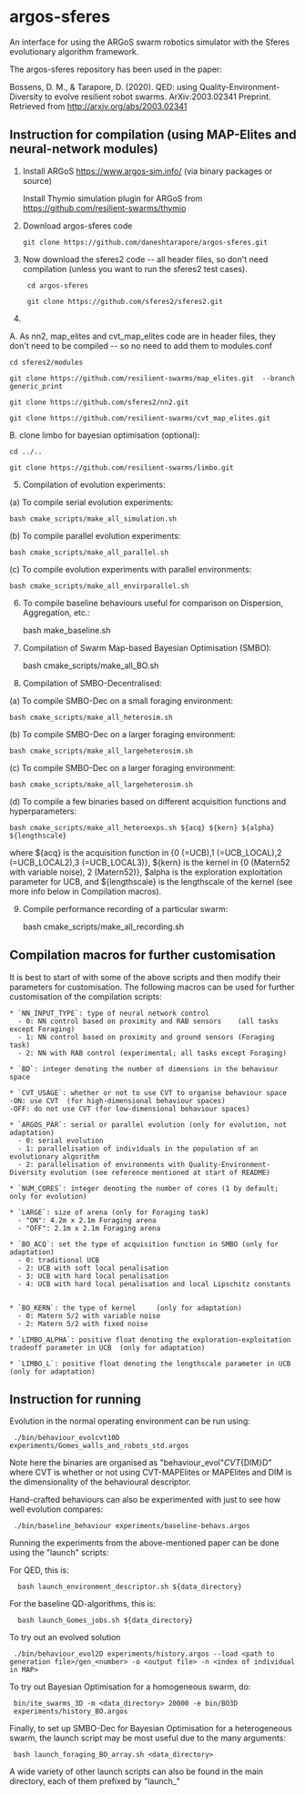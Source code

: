argos-sferes
=======

An interface for using the ARGoS swarm robotics simulator with the Sferes evolutionary algorithm framework.

The argos-sferes repository has been used in the paper:

Bossens, D. M., & Tarapore, D. (2020). QED: using Quality-Environment-Diversity to evolve resilient robot swarms. ArXiv:2003.02341 Preprint. Retrieved from http://arxiv.org/abs/2003.02341


Instruction for compilation (using MAP-Elites and neural-network modules)
-------------

1. Install ARGoS https://www.argos-sim.info/ (via binary packages or source)

   Install Thymio simulation plugin for ARGoS from https://github.com/resilient-swarms/thymio

2. Download argos-sferes code

       git clone https://github.com/daneshtarapore/argos-sferes.git


3. Now download the sferes2 code -- all header files, so don't need compilation (unless you want to run the sferes2 test cases).

        cd argos-sferes

        git clone https://github.com/sferes2/sferes2.git 


4. 
A. As nn2, map_elites and cvt_map_elites code are in header files, they don't need to be compiled -- so no need to add them to modules.conf

    cd sferes2/modules

    git clone https://github.com/resilient-swarms/map_elites.git  --branch generic_print

    git clone https://github.com/sferes2/nn2.git
    
    git clone https://github.com/resilient-swarms/cvt_map_elites.git 
   
B. clone limbo for bayesian optimisation (optional):

    cd ../..
    
    git clone https://github.com/resilient-swarms/limbo.git
    


5. Compilation of evolution experiments:

(a) To compile serial evolution experiments:

   
    bash cmake_scripts/make_all_simulation.sh
    

(b) To compile parallel evolution experiments:

    
    bash cmake_scripts/make_all_parallel.sh
    

(c) To compile evolution experiments with parallel environments:


    bash cmake_scripts/make_all_envirparallel.sh


6. To compile baseline behaviours useful for comparison on Dispersion, Aggregation, etc.:


    bash make_baseline.sh    

7. Compilation of Swarm Map-based Bayesian Optimisation (SMBO):


    bash cmake_scripts/make_all_BO.sh
    
    
8. Compilation of SMBO-Decentralised:

(a) To compile SMBO-Dec on a small foraging environment:

   
    bash cmake_scripts/make_all_heterosim.sh


(b) To compile SMBO-Dec on a larger foraging environment:

   
    bash cmake_scripts/make_all_largeheterosim.sh


(c) To compile SMBO-Dec on a larger foraging environment:

   
    bash cmake_scripts/make_all_largeheterosim.sh



(d) To compile a few binaries based on different acquisition functions and hyperparameters:

    
    bash cmake_scripts/make_all_heteroexps.sh ${acq} ${kern} ${alpha} ${lengthscale}

where ${acq} is the acquisition function in {0 (=UCB),1 (=UCB_LOCAL),2 (=UCB_LOCAL2),3 (=UCB_LOCAL3)}, ${kern} is the kernel in {0 (Matern52 with variable noise), 2 (Matern52)}, $alpha is the exploration exploitation parameter for UCB, and ${lengthscale} is the lengthscale of the kernel (see more info below in Compilation macros). 


9. Compile performance recording of a particular swarm:

    bash cmake_scripts/make_all_recording.sh


    

Compilation macros for further customisation
-------------

It is best to start of with some of the above scripts and then modify their parameters for customisation. The following macros can be used for further customisation of the compilation scripts:

    * `NN_INPUT_TYPE`: type of neural network control
      - 0: NN control based on proximity and RAB sensors    (all tasks except Foraging)
      - 1: NN control based on proximity and ground sensors (Foraging task)
      - 2: NN with RAB control (experimental; all tasks except Foraging)

    * `BD`: integer denoting the number of dimensions in the behaviour space

    * `CVT_USAGE`: whether or not to use CVT to organise behaviour space
	-ON: use CVT  (for high-dimensional behaviour spaces)
	-OFF: do not use CVT (for low-dimensional behaviour spaces)

    * `ARGOS_PAR`: serial or parallel evolution (only for evolution, not adaptation)
      - 0: serial evolution
      - 1: parallelisation of individuals in the population of an evolutionary algorithm
      - 2: parallelisation of environments with Quality-Environment-Diversity evolution (see reference mentioned at start of README)
    
    * `NUM_CORES`: integer denoting the number of cores (1 by default; only for evolution)

    * `LARGE`: size of arena (only for Foraging task)
      - "ON": 4.2m x 2.1m Foraging arena
      - "OFF": 2.1m x 2.1m Foraging arena

    * `BO_ACQ`: set the type of acquisition function in SMBO (only for adaptation)
      - 0: traditional UCB
      - 2: UCB with soft local penalisation
      - 3: UCB with hard local penalisation
      - 4: UCB with hard local penalisation and local Lipschitz constants


    * `BO_KERN`: the type of kernel     (only for adaptation)
      - 0: Matern 5/2 with variable noise
      - 2: Matern 5/2 with fixed noise

    * `LIMBO_ALPHA`: positive float denoting the exploration-exploitation tradeoff parameter in UCB  (only for adaptation)

    * `LIMBO_L`: positive float denoting the lengthscale parameter in UCB   (only for adaptation)


Instruction for running
-------------


Evolution in the normal operating environment can be run using:

   
     ./bin/behaviour_evolcvt10D experiments/Gomes_walls_and_robots_std.argos
   
 
Note here the binaries are organised as "behaviour_evol"${CVT}${DIM}D" where CVT is whether or not using CVT-MAPElites or MAPElites and DIM is the dimensionality of the behavioural descriptor.


Hand-crafted behaviours can also be experimented with just to see how well evolution compares:



     ./bin/baseline_behaviour experiments/baseline-behavs.argos
   


Running the experiments from the above-mentioned paper can be done using the "launch" scripts:


For QED, this is:

      bash launch_environment_descriptor.sh ${data_directory}
   
   
For the baseline QD-algorithms, this is:


      bash launch_Gomes_jobs.sh ${data_directory}


To try out an evolved solution

     ./bin/behaviour_evol2D experiments/history.argos --load <path to generation file>/gen_<number> -o <output file> -n <index of individual in MAP>

To try out Bayesian Optimisation for a homogeneous swarm, do:

     bin/ite_swarms_3D -m <data_directory> 20000 -e bin/BO3D 
     experiments/history_BO.argos

Finally, to set up SMBO-Dec for Bayesian Optimisation for a heterogeneous swarm, the launch script may be most useful due to the many arguments:

     bash launch_foraging_BO_array.sh <data_directory>

A wide variety of other launch scripts can also be found in the main directory, each of them prefixed by "launch_"
